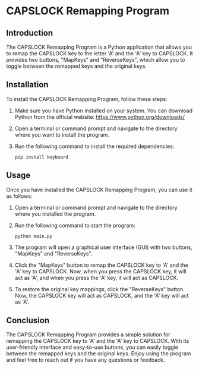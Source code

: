 # CAPSLOCK Remapping Program

## Introduction

The CAPSLOCK Remapping Program is a Python application that allows you to remap the CAPSLOCK key to the letter 'A' and the 'A' key to CAPSLOCK. It provides two buttons, "MapKeys" and "ReverseKeys", which allow you to toggle between the remapped keys and the original keys.

## Installation

To install the CAPSLOCK Remapping Program, follow these steps:

1. Make sure you have Python installed on your system. You can download Python from the official website: https://www.python.org/downloads/

2. Open a terminal or command prompt and navigate to the directory where you want to install the program.

3. Run the following command to install the required dependencies:

   ```
   pip install keyboard
   ```

## Usage

Once you have installed the CAPSLOCK Remapping Program, you can use it as follows:

1. Open a terminal or command prompt and navigate to the directory where you installed the program.

2. Run the following command to start the program:

   ```
   python main.py
   ```

3. The program will open a graphical user interface (GUI) with two buttons, "MapKeys" and "ReverseKeys".

4. Click the "MapKeys" button to remap the CAPSLOCK key to 'A' and the 'A' key to CAPSLOCK. Now, when you press the CAPSLOCK key, it will act as 'A', and when you press the 'A' key, it will act as CAPSLOCK.

5. To restore the original key mappings, click the "ReverseKeys" button. Now, the CAPSLOCK key will act as CAPSLOCK, and the 'A' key will act as 'A'.

## Conclusion

The CAPSLOCK Remapping Program provides a simple solution for remapping the CAPSLOCK key to 'A' and the 'A' key to CAPSLOCK. With its user-friendly interface and easy-to-use buttons, you can easily toggle between the remapped keys and the original keys. Enjoy using the program and feel free to reach out if you have any questions or feedback.